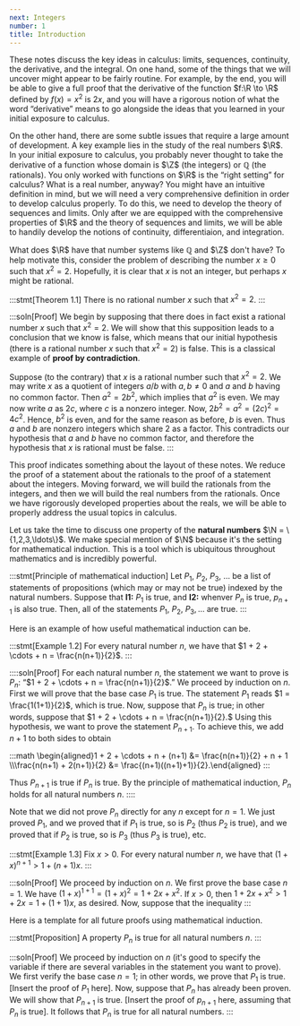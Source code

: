 ```yaml
---
next: Integers
number: 1
title: Introduction
---
```


These notes discuss the key ideas in calculus: limits, sequences, continuity, the derivative, and the integral. On one hand, some of the things that we will uncover might appear to be fairly routine. For example, by the end, you will be able to give a full proof that the derivative of the function $f:\R \to \R$ defined by $f(x) = x^2$ is $2x$, and you will have a rigorous notion of what the word “derivative” means to go alongside the ideas that you learned in your initial exposure to calculus.

On the other hand, there are some subtle issues that require a large amount of development. A key example lies in the study of the real numbers $\R$. In your initial exposure to calculus, you probably never thought to take the derivative of a function whose domain is $\Z$ (the integers) or $\mathbb Q$ (the rationals). You only worked with functions on $\R$ is the “right setting” for calculus? What is a real number, anyway? You might have an intuitive definition in mind, but we will need a very comprehensive definition in order to develop calculus properly. To do this, we need to develop the theory of sequences and limits. Only after we are equipped with the comprehensive properties of $\R$ and the theory of sequences and limits, we will be able to handily develop the notions of continuity, differentiaion, and integration.

What does $\R$ have that number systems like $\mathbb Q$ and $\Z$ don't have? To help motivate this, consider the problem of describing the number $x \geq 0$ such that $x^2 = 2$. Hopefully, it is clear that $x$ is not an integer, but perhaps $x$ might be rational.

:::stmt[Theorem 1.1]
There is no rational number $x$ such that $x^2 = 2$.
:::

:::soln[Proof]
We begin by supposing that there does in fact exist a rational number $x$ such that $x^2=2$. We will show that this supposition leads to a conclusion that we know is false, which means that our initial hypothesis (there is a rational number $x$ such that $x^2=2$) is false. This is a classical example of **proof by contradiction**.

Suppose (to the contrary) that $x$ is a rational number such that $x^2=2$. We may write $x$ as a quotient of integers $a/b$ with $a,b\neq 0$ and $a$ and $b$ having no common factor. Then $a^2 = 2b^2$, which implies that $a^2$ is even. We may now write $a$ as $2c$, where $c$ is a nonzero integer. Now, $2b^2=a^2=(2c)^2 = 4c^2$. Hence, $b^2$ is even, and for the same reason as before, $b$ is even. Thus $a$ and $b$ are nonzero integers which share $2$ as a factor. This contradicts our hypothesis that $a$ and $b$ have no common factor, and therefore the hypothesis that $x$ is rational must be false.
:::

This proof indicates something about the layout of these notes. We reduce the proof of a statement about the rationals to the proof of a statement about the integers. Moving forward, we will build the rationals from the integers, and then we will build the real numbers from the rationals. Once we have rigorously developed properties about the reals, we will be able to properly address the usual topics in calculus.

Let us take the time to discuss one property of the **natural numbers** $\N = \{1,2,3,\ldots\}$. We make special mention of $\N$ because it's the setting for mathematical induction. This is a tool which is ubiquitous throughout mathematics and is incredibly powerful.

:::stmt[Principle of mathematical induction]
Let $P_1$, $P_2$, $P_3$, $\ldots$ be a list of statements of propositions (which may or may not be true) indexed by the natural numbers. Suppose that **I1:** $P_1$ is true, and **I2:** whenver $P_n$ is true, $p_{n+1}$ is also true. Then, all of the statements $P_1,$ $P_2,$ $P_3, \ldots$ are true.
:::

Here is an example of how useful mathematical induction can be.

:::stmt[Example 1.2]
For every natural number $n$, we have that $1 + 2 + \cdots + n = \frac{n(n+1)}{2}$.
:::

::::soln[Proof]
For each natural number $n$, the statement we want to prove is $P_n$: “$1 + 2 + \cdots + n = \frac{n(n+1)}{2}$.” We proceed by induction on $n$. First we will prove that the base case $P_1$ is true. The statement $P_1$ reads $1 = \frac{1(1+1)}{2}$, which is true. Now, suppose that $P_n$ is true; in other words, suppose that $1 + 2 + \cdots + n = \frac{n(n+1)}{2}.$ Using this hypothesis, we want to prove the statement $P_{n+1}$. To achieve this, we add $n+1$ to both sides to obtain

:::math
\begin{aligned}1 + 2 + \cdots + n + (n+1) &= \frac{n(n+1)}{2} + n + 1 \\\\\frac{n(n+1) + 2(n+1)}{2} &= \frac{(n+1)((n+1)+1)}{2}.\end{aligned}
:::

<!-- $$
\begin{aligned}
1 + 2 + \cdots + n + (n+1) &= \frac{n(n+1)}{2} + n + 1 \\\\
\frac{n(n+1) + 2(n+1)}{2} &= \frac{(n+1)((n+1)+1)}{2}.
\end{aligned}
$$ -->

Thus $P_{n+1}$ is true if $P_n$ is true. By the principle of mathematical induction, $P_n$ holds for all natural numbers $n$.
::::

Note that we did not prove $P_n$ directly for any $n$ except for $n=1$. We just proved $P_1$, and we proved that if $P_1$ is true, so is $P_2$ (thus $P_2$ is true), and we proved that if $P_2$ is true, so is $P_3$ (thus $P_3$ is true), etc.

:::stmt[Example 1.3]
Fix $x > 0$. For every natural number $n$, we have that $(1+x)^{n+1} > 1 + (n+1) x$.
:::

:::soln[Proof]
We proceed by induction on $n$. We first prove the base case $n=1$. We have $(1+x)^{1+1} = (1+x)^2 = 1+2x+x^2.$ If $x > 0$, then $1+2x+x^2 > 1 +2x = 1 + (1+1)x$, as desired. Now, suppose that the inequality
:::

Here is a template for all future proofs using mathematical induction.

:::stmt[Proposition]
A property $P_n$ is true for all natural numbers $n.$
:::

:::soln[Proof]
We proceed by induction on $n$ (it's good to specify the variable if there are several variables in the statement you want to prove). We first verify the base case $n=1$; in other words, we prove that $P_1$ is true. [Insert the proof of $P_1$ here]. Now, suppose that $P_n$ has already been proven. We will show that $P_{n+1}$ is true. [Insert the proof of $p_{n+1}$ here, assuming that $P_n$ is true]. It follows that $P_n$ is true for all natural numbers.
:::
